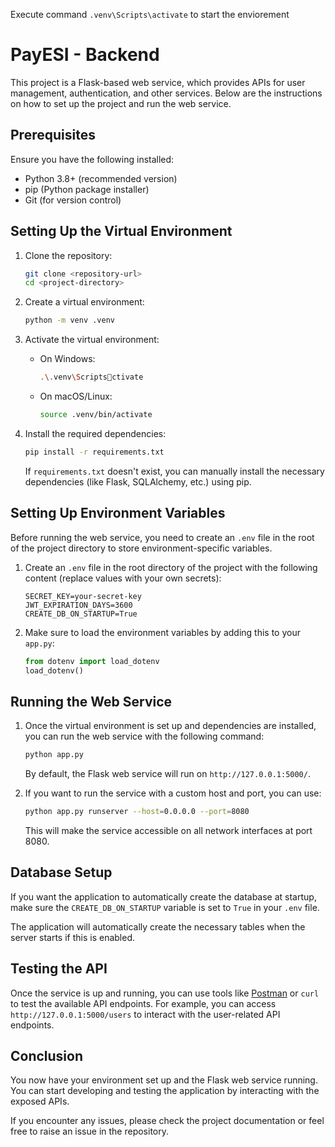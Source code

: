 Execute command `.venv\Scripts\activate` to start the enviorement

# PayESI - Backend

This project is a Flask-based web service, which provides APIs for user management, authentication, and other services. Below are the instructions on how to set up the project and run the web service.

## Prerequisites

Ensure you have the following installed:

- Python 3.8+ (recommended version)
- pip (Python package installer)
- Git (for version control)

## Setting Up the Virtual Environment

1. Clone the repository:

   ```bash
   git clone <repository-url>
   cd <project-directory>
   ```

2. Create a virtual environment:

   ```bash
   python -m venv .venv
   ```

3. Activate the virtual environment:

   - On Windows:

     ```bash
     .\.venv\Scriptsctivate
     ```

   - On macOS/Linux:

     ```bash
     source .venv/bin/activate
     ```

4. Install the required dependencies:

   ```bash
   pip install -r requirements.txt
   ```

   If `requirements.txt` doesn't exist, you can manually install the necessary dependencies (like Flask, SQLAlchemy, etc.) using pip.

## Setting Up Environment Variables

Before running the web service, you need to create an `.env` file in the root of the project directory to store environment-specific variables.

1. Create an `.env` file in the root directory of the project with the following content (replace values with your own secrets):

   ```plaintext
   SECRET_KEY=your-secret-key
   JWT_EXPIRATION_DAYS=3600
   CREATE_DB_ON_STARTUP=True
   ```

2. Make sure to load the environment variables by adding this to your `app.py`:

   ```python
   from dotenv import load_dotenv
   load_dotenv()
   ```

## Running the Web Service

1. Once the virtual environment is set up and dependencies are installed, you can run the web service with the following command:

   ```bash
   python app.py
   ```

   By default, the Flask web service will run on `http://127.0.0.1:5000/`.

2. If you want to run the service with a custom host and port, you can use:

   ```bash
   python app.py runserver --host=0.0.0.0 --port=8080
   ```

   This will make the service accessible on all network interfaces at port 8080.

## Database Setup

If you want the application to automatically create the database at startup, make sure the `CREATE_DB_ON_STARTUP` variable is set to `True` in your `.env` file.

The application will automatically create the necessary tables when the server starts if this is enabled.

## Testing the API

Once the service is up and running, you can use tools like [Postman](https://www.postman.com/) or `curl` to test the available API endpoints. For example, you can access `http://127.0.0.1:5000/users` to interact with the user-related API endpoints.

## Conclusion

You now have your environment set up and the Flask web service running. You can start developing and testing the application by interacting with the exposed APIs.

If you encounter any issues, please check the project documentation or feel free to raise an issue in the repository.
